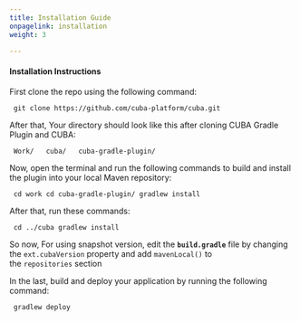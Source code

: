 ```yaml
---
title: Installation Guide
onpagelink: installation
weight: 3

---
```


#### **Installation Instructions**

First clone the repo using the following command:

     git clone https://github.com/cuba-platform/cuba.git

After that, Your directory should look like this after cloning CUBA Gradle Plugin and CUBA:

     Work/   cuba/   cuba-gradle-plugin/   

Now, open the terminal and run the following commands to build and install the plugin into your local Maven repository:

     cd work cd cuba-gradle-plugin/ gradlew install

After that, run these commands:

     cd ../cuba gradlew install

So now, For using snapshot version, edit the **`build.gradle`** file by changing the `ext.cubaVersion` property and add `mavenLocal()` to the `repositories` section

In the last, build and deploy your application by running the following command:

     gradlew deploy

